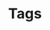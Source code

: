 ﻿---
layout: list
title: Tags
slug: tag
description: List of all tags used for blog posts, sorted by year.
---